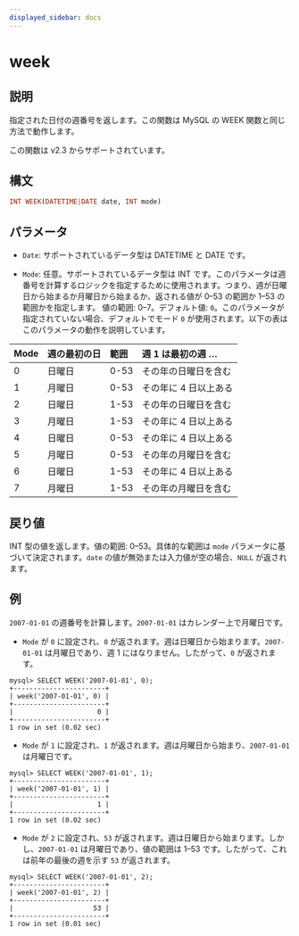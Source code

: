 ```yaml
---
displayed_sidebar: docs
---
```


# week

## 説明

指定された日付の週番号を返します。この関数は MySQL の WEEK 関数と同じ方法で動作します。

この関数は v2.3 からサポートされています。

## 構文

```Haskell
INT WEEK(DATETIME|DATE date, INT mode)
```

## パラメータ

- `Date`: サポートされているデータ型は DATETIME と DATE です。

- `Mode`: 任意。サポートされているデータ型は INT です。このパラメータは週番号を計算するロジックを指定するために使用されます。つまり、週が日曜日から始まるか月曜日から始まるか、返される値が 0–53 の範囲か 1–53 の範囲かを指定します。
  値の範囲: 0–7。デフォルト値: `0`。このパラメータが指定されていない場合、デフォルトでモード `0` が使用されます。以下の表はこのパラメータの動作を説明しています。

| Mode | 週の最初の日 | 範囲 | 週 1 は最初の週 …    |
| :--- | :----------- | :--- | :------------------- |
| 0    | 日曜日       | 0-53 | その年の日曜日を含む |
| 1    | 月曜日       | 0-53 | その年に 4 日以上ある |
| 2    | 日曜日       | 1-53 | その年の日曜日を含む |
| 3    | 月曜日       | 1-53 | その年に 4 日以上ある |
| 4    | 日曜日       | 0-53 | その年に 4 日以上ある |
| 5    | 月曜日       | 0-53 | その年の月曜日を含む |
| 6    | 日曜日       | 1-53 | その年に 4 日以上ある |
| 7    | 月曜日       | 1-53 | その年の月曜日を含む |

## 戻り値

INT 型の値を返します。値の範囲: 0–53。具体的な範囲は `mode` パラメータに基づいて決定されます。`date` の値が無効または入力値が空の場合、`NULL` が返されます。

## 例

`2007-01-01` の週番号を計算します。`2007-01-01` はカレンダー上で月曜日です。

- `Mode` が `0` に設定され、`0` が返されます。週は日曜日から始まります。`2007-01-01` は月曜日であり、週 1 にはなりません。したがって、`0` が返されます。

```Plaintext
mysql> SELECT WEEK('2007-01-01', 0);
+-----------------------+
| week('2007-01-01', 0) |
+-----------------------+
|                     0 |
+-----------------------+
1 row in set (0.02 sec)
```

- `Mode` が `1` に設定され、`1` が返されます。週は月曜日から始まり、`2007-01-01` は月曜日です。

```Plaintext
mysql> SELECT WEEK('2007-01-01', 1);
+-----------------------+
| week('2007-01-01', 1) |
+-----------------------+
|                     1 |
+-----------------------+
1 row in set (0.02 sec)
```

- `Mode` が `2` に設定され、`53` が返されます。週は日曜日から始まります。しかし、`2007-01-01` は月曜日であり、値の範囲は 1–53 です。したがって、これは前年の最後の週を示す `53` が返されます。

```Plaintext
mysql> SELECT WEEK('2007-01-01', 2);
+-----------------------+
| week('2007-01-01', 2) |
+-----------------------+
|                    53 |
+-----------------------+
1 row in set (0.01 sec)
```